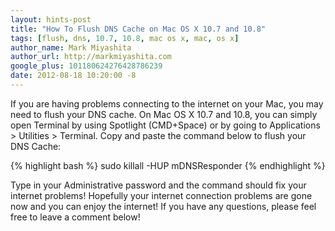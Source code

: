 ```yaml
---
layout: hints-post
title: "How To Flush DNS Cache on Mac OS X 10.7 and 10.8"
tags: [flush, dns, 10.7, 10.8, mac os x, mac, os x]
author_name: Mark Miyashita
author_url: http://markmiyashita.com
google_plus: 101180624276428786239
date: 2012-08-18 10:20:00 -8
---
```


If you are having problems connecting to the internet on your Mac, you may need to flush your DNS cache. On Mac OS X 10.7 and 10.8, you can simply open Terminal by using Spotlight (CMD+Space) or by going to Applications > Utilities > Terminal. Copy and paste the command below to flush your DNS Cache:

{% highlight bash %}
sudo killall -HUP mDNSResponder 
{% endhighlight %}

Type in your Administrative password and the command should fix your internet problems! Hopefully your internet connection problems are gone now and you can enjoy the internet! If you have any questions, please feel free to leave a comment below!